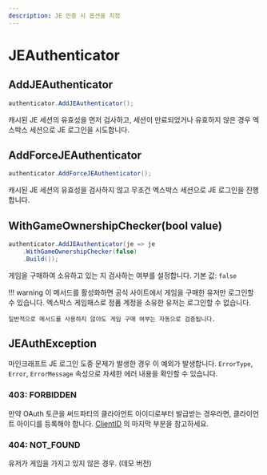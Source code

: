```yaml
---
description: JE 인증 시 옵션을 지정
---
```


# JEAuthenticator

## AddJEAuthenticator

```csharp
authenticator.AddJEAuthenticator();
```

캐시된 JE 세션의 유효성을 먼저 검사하고, 세션이 만료되었거나 유효하지 않은 경우 엑스박스 세션으로 JE 로그인을 시도합니다.

## AddForceJEAuthenticator

```csharp
authenticator.AddForceJEAuthenticator();
```

캐시된 JE 세션의 유효성을 검사하지 않고 무조건 엑스박스 세션으로 JE 로그인을 진행합니다.

## WithGameOwnershipChecker(bool value)

```csharp
authenticator.AddJEAuthenticator(je => je
    .WithGameOwnershipChecker(false)
    .Build());
```

게임을 구매하여 소유하고 있는 지 검사하는 여부를 설정합니다. 기본 값: `false`

!!! warning
    이 메서드를 활성화하면 공식 사이트에서 게임을 구매한 유저만 로그인할 수 있습니다. 엑스박스 게임패스로 정품 계정을 소유한 유저는 로그인할 수 없습니다.

    일반적으로 메서드를 사용하지 않아도 게임 구매 여부는 자동으로 검증됩니다.

## JEAuthException

마인크래프트 JE 로그인 도중 문제가 발생한 경우 이 예외가 발생합니다. `ErrorType`, `Error`, `ErrorMessage` 속성으로 자세한 에러 내용을 확인할 수 있습니다.

### 403: FORBIDDEN

만약 OAuth 토큰을 써드파티의 클라이언트 아이디로부터 발급받는 경우라면, 클라이언트 아이디를 등록해야 합니다. [ClientID](../xboxauthnet.game.msal/clientid.md) 의 마지막 부분을 참고하세요.

### 404: NOT\_FOUND

유저가 게임을 가지고 있지 않은 경우. (데모 버전)
